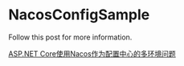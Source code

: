 # NacosConfigSample

Follow this post for more information.

[ASP.NET Core使用Nacos作为配置中心的多环境问题](https://www.cnblogs.com/catcher1994/p/11906556.html)
